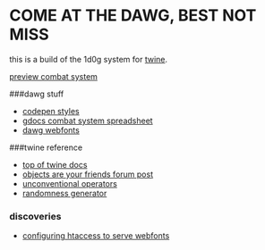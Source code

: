 COME AT THE DAWG, BEST NOT MISS
==========

this is a build of the 1d0g system for <a href="http://twinery.org/">twine</a>.

<a href="http://htmlpreview.github.io/?https://github.com/shuuki/1dog-twine/blob/master/dawg-combat.html">preview combat system</a>

###dawg stuff
- <a href="http://codepen.io/somethingformed/pen/xbxNmx">codepen styles</a>
- <a href="https://docs.google.com/spreadsheets/d/1C0iNMtiu_K4ef8i1-59mJp2KN7WlEbf_LwtkkoEMim8">gdocs combat system spreadsheet</a>
- <a href="http://www.oxru.in/remote/dawg-webfonts/styles.css">dawg webfonts</a>

###twine reference
- <a href="http://twinery.org/wiki/start">top of twine docs</a>
- <a href="http://twinery.org/forum/index.php/topic,1516.0.html">objects are your friends forum post</a>
- <a href="http://www.glorioustrainwrecks.com/node/5081">unconventional operators</a>
- <a href="http://twinery.org/forum/index.php/topic,1970.msg5380.html#msg5380">randomness generator</a>

### discoveries
- <a href="http://davidwalsh.name/cdn-fonts">configuring htaccess to serve webfonts</a>
